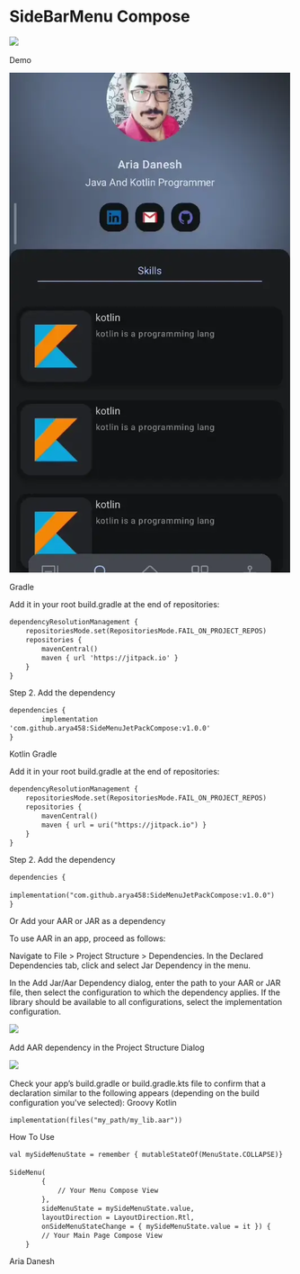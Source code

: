 # SideBarMenu Compose

[![](https://jitpack.io/v/arya458/SideMenuJetPackCompose.svg)](https://jitpack.io/#arya458/SideMenuJetPackCompose)

Demo

![](https://raw.githubusercontent.com/arya458/SideMenuJetPackCompose/master/demo.webp)

Gradle

Add it in your root build.gradle at the end of repositories:

	dependencyResolutionManagement {
		repositoriesMode.set(RepositoriesMode.FAIL_ON_PROJECT_REPOS)
		repositories {
			mavenCentral()
			maven { url 'https://jitpack.io' }
		}
	}

Step 2. Add the dependency

	dependencies {
	        implementation 'com.github.arya458:SideMenuJetPackCompose:v1.0.0'
	}




Kotlin Gradle

Add it in your root build.gradle at the end of repositories:

	dependencyResolutionManagement {
		repositoriesMode.set(RepositoriesMode.FAIL_ON_PROJECT_REPOS)
		repositories {
			mavenCentral()
			maven { url = uri("https://jitpack.io") }
		}
	}

Step 2. Add the dependency

	dependencies {
	        implementation("com.github.arya458:SideMenuJetPackCompose:v1.0.0")
	}




Or
Add your AAR or JAR as a dependency

To use AAR in an app, proceed as follows:

Navigate to File > Project Structure > Dependencies. In the Declared Dependencies tab, click and select Jar Dependency in the menu.

In the Add Jar/Aar Dependency dialog, enter the path to your AAR or JAR file, then select the configuration to which the dependency applies. If the library should be available to all configurations, select the implementation configuration.

![](https://developer.android.com/static/studio/images/projects/psd-add-jar-dependency-dropdown.png)

Add AAR dependency in the Project Structure Dialog

![](https://developer.android.com/static/studio/images/projects/psd-add-aar-dependency.png)

Check your app’s build.gradle or build.gradle.kts file to confirm that a declaration similar to the following appears (depending on the build configuration you've selected):
Groovy
Kotlin

    implementation(files("my_path/my_lib.aar"))




How To Use

    val mySideMenuState = remember { mutableStateOf(MenuState.COLLAPSE)}

    SideMenu(
            {
                // Your Menu Compose View
            },
            sideMenuState = mySideMenuState.value,
            layoutDirection = LayoutDirection.Rtl,
            onSideMenuStateChange = { mySideMenuState.value = it }) {
            // Your Main Page Compose View
        }


Aria Danesh
